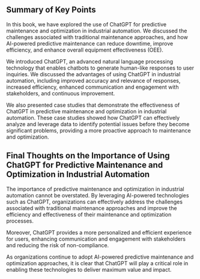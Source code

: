 
Summary of Key Points
---------------------

In this book, we have explored the use of ChatGPT for predictive maintenance and optimization in industrial automation. We discussed the challenges associated with traditional maintenance approaches, and how AI-powered predictive maintenance can reduce downtime, improve efficiency, and enhance overall equipment effectiveness (OEE).

We introduced ChatGPT, an advanced natural language processing technology that enables chatbots to generate human-like responses to user inquiries. We discussed the advantages of using ChatGPT in industrial automation, including improved accuracy and relevance of responses, increased efficiency, enhanced communication and engagement with stakeholders, and continuous improvement.

We also presented case studies that demonstrate the effectiveness of ChatGPT in predictive maintenance and optimization in industrial automation. These case studies showed how ChatGPT can effectively analyze and leverage data to identify potential issues before they become significant problems, providing a more proactive approach to maintenance and optimization.

Final Thoughts on the Importance of Using ChatGPT for Predictive Maintenance and Optimization in Industrial Automation
----------------------------------------------------------------------------------------------------------------------

The importance of predictive maintenance and optimization in industrial automation cannot be overstated. By leveraging AI-powered technologies such as ChatGPT, organizations can effectively address the challenges associated with traditional maintenance approaches and improve the efficiency and effectiveness of their maintenance and optimization processes.

Moreover, ChatGPT provides a more personalized and efficient experience for users, enhancing communication and engagement with stakeholders and reducing the risk of non-compliance.

As organizations continue to adopt AI-powered predictive maintenance and optimization approaches, it is clear that ChatGPT will play a critical role in enabling these technologies to deliver maximum value and impact.